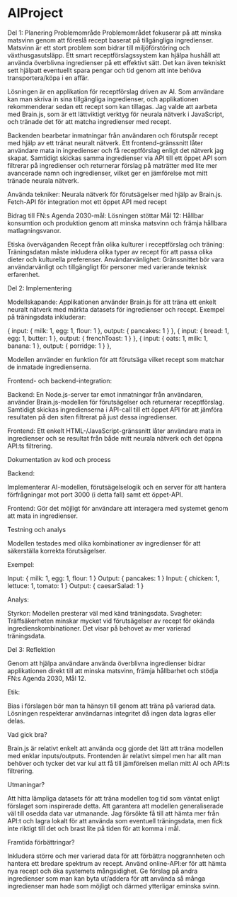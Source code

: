 # AIProject

Del 1: Planering
Problemområde
Problemområdet fokuserar på att minska matsvinn genom att föreslå recept baserat på tillgängliga ingredienser. Matsvinn är ett stort problem som bidrar till miljöförstöring och växthusgasutsläpp. 
Ett smart receptförslagssystem kan hjälpa hushåll att använda överblivna ingredienser på ett effektivt sätt.
Det kan även tekniskt sett hjälpatt eventuellt spara pengar och tid genom att inte behöva transportera/köpa i en affär. 

Lösningen är en applikation för receptförslag driven av AI. Som användare kan man skriva in sina tillgängliga ingredienser, och applikationen rekommenderar sedan ett recept som kan tillagas. 
Jag valde att aarbeta med Brain.js, som är ett lättviktigt verktyg för neurala nätverk i JavaScript, och tränade det för att matcha ingredienser med recept.

Backenden bearbetar inmatningar från användaren och förutspår recept med hjälp av ett tränat neuralt nätverk.
Ett frontend-gränssnitt låter användare mata in ingredienser och få receptförslag enligt det nätverk jag skapat.
Samtidigt skickas samma ingredienser via API till ett öppet API som filtrerar på ingredienser och returnerar förslag på maträtter med lite mer avancerade namn och ingredienser, vilket ger en jämförelse mot mitt tränade neurala nätverk.

Använda tekniker:
Neurala nätverk för förutsägelser med hjälp av Brain.js.
Fetch-API för integration mot ett öppet API med recept

Bidrag till FN:s Agenda 2030-mål:
Lösningen stöttar Mål 12: Hållbar konsumtion och produktion genom att minska matsvinn och främja hållbara matlagningsvanor.

Etiska överväganden
Recept från olika kulturer i receptförslag och träning:
Träningsdatan måste inkludera olika typer av recept för att passa olika dieter och kulturella preferenser.
Användarvänlighet:
Gränssnittet bör vara användarvänligt och tillgängligt för personer med varierande teknisk erfarenhet.


Del 2: Implementering

Modellskapande:
Applikationen använder Brain.js för att träna ett enkelt neuralt nätverk med märkta datasets för ingredienser och recept. Exempel på träningsdata inkluderar:

   { input: { milk: 1, egg: 1, flour: 1 }, output: { pancakes: 1 } },
    { input: { bread: 1, egg: 1, butter: 1 }, output: { frenchToast: 1 } },
    { input: { oats: 1, milk: 1, banana: 1 }, output: { porridge: 1 } },

    
Modellen använder en funktion för att förutsäga vilket recept som matchar de inmatade ingredienserna.

Frontend- och backend-integration:

Backend: En Node.js-server tar emot inmatningar från användaren, använder Brain.js-modellen för förutsägelser och returnerar receptförslag.
Samtidigt skickas ingredienserna i API-call till ett öppet API för att jämföra resultaten på den siten filtrerat på just dessa ingredienser.

Frontend: Ett enkelt HTML-/JavaScript-gränssnitt låter användare mata in ingredienser och se resultat från både mitt neurala nätverk och det öppna API:ts filtrering.


Dokumentation av kod och process

Backend:

Implementerar AI-modellen, förutsägelselogik och en server för att hantera förfrågningar mot port 3000 (i detta fall) samt ett öppet-API.

Frontend:
Gör det möjligt för användare att interagera med systemet genom att mata in ingredienser.

Testning och analys

Modellen testades med olika kombinationer av ingredienser för att säkerställa korrekta förutsägelser.

Exempel:

Input: { milk: 1, egg: 1, flour: 1 }
Output: { pancakes: 1 }
Input: { chicken: 1, lettuce: 1, tomato: 1 }
Output: { caesarSalad: 1 }

Analys:

Styrkor: Modellen presterar väl med känd träningsdata.
Svagheter: Träffsäkerheten minskar mycket vid förutsägelser av recept för okända ingredienskombinationer. Det visar på behovet av mer varierad träningsdata.

Del 3: Reflektion

Genom att hjälpa användare använda överblivna ingredienser bidrar applikationen direkt till att minska matsvinn, främja hållbarhet och stödja FN:s Agenda 2030, Mål 12.

Etik:

Bias i förslagen bör man ta hänsyn till genom att träna på varierad data.
Lösningen respekterar användarnas integritet då ingen data lagras eller delas.

Vad gick bra?

Brain.js är relativt enkelt att använda ocg gjorde det lätt att träna modellen med enklar inputs/outputs.
Frontenden är relativt simpel men har allt man behöver och tycker det var kul att få till jämförelsen mellan mitt AI och API:ts filtrering. 

Utmaningar?

Att hitta lämpliga datasets för att träna modellen tog tid som väntat enligt förslaget som inspirerade detta.
Att garantera att modellen generaliserade väl till osedda data var utmanande.
Jag försökte få till att hämta mer från API:t och lagra lokalt för att använda som eventuell träningsdata, men fick inte riktigt till det och brast lite på tiden för att komma i mål.

Framtida förbättringar?

Inkludera större och mer varierad data för att förbättra noggrannheten och hantera ett bredare spektrum av recept.
Använd online-API:er för att hämta nya recept och öka systemets mångsidighet.
Ge förslag på andra ingredienser som man kan byta ut/addera för att använda så många ingredienser man hade som möjligt och därmed ytterligar eminska svinn.
